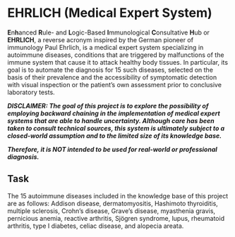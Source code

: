 # EHRLICH (Medical Expert System)
**E**n**h**anced **R**ule- and **L**ogic-Based **I**mmunological **C**onsultative **H**ub or **EHRLICH**, a reverse acronym inspired by the German pioneer of immunology Paul Ehrlich, is a medical expert system specializing in autoimmune diseases, conditions that are triggered by malfunctions of the immune system that cause it to attack healthy body tissues. In particular, its goal is to automate the diagnosis for 15 such diseases, selected on the basis of their prevalence and the accessibility of symptomatic detection with visual inspection or the patient’s own assessment prior to conclusive laboratory tests.

***DISCLAIMER: The goal of this project is to explore the possibility of employing backward chaining in the implementation of medical expert systems that are able to handle uncertainty. Although care has been taken to consult technical sources, this system is ultimately subject to a closed-world assumption and to the limited size of its knowledge base.***

***Therefore, it is NOT intended to be used for real-world or professional diagnosis.***

## Task
The 15 autoimmune diseases included in the knowledge base of this project are as follows: Addison disease, dermatomyositis, Hashimoto thyroiditis, multiple sclerosis, Crohn’s disease, Grave’s disease, myasthenia gravis, pernicious anemia, reactive arthritis, Sjögren syndrome, lupus, rheumatoid arthritis, type I diabetes, celiac disease, and alopecia areata.
